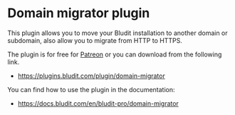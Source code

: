 # Domain migrator plugin
<!-- date: 2019-01-24 08:00:00 -->
<!-- coverImage: https://raw.githubusercontent.com/bludit/plugins-repository/master/items/domain-migrator/screenshot.png -->

This plugin allows you to move your Bludit installation to another domain or subdomain, also allow you to migrate from HTTP to HTTPS.

The plugin is for free for [Patreon](https://www.patreon.com/bludit) or you can download from the following link.
- https://plugins.bludit.com/plugin/domain-migrator

You can find how to use the plugin in the documentation:
- https://docs.bludit.com/en/bludit-pro/domain-migrator